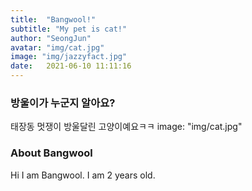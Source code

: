```yaml
---
title:  "Bangwool!"
subtitle: "My pet is cat!"
author: "SeongJun"
avatar: "img/cat.jpg"
image: "img/jazzyfact.jpg"
date:   2021-06-10 11:11:16
---
```


### 방울이가 누군지 알아요?
태장동 멋쟁이 방울달린 고양이예요ㅋㅋ
image: "img/cat.jpg"

### About Bangwool
Hi I am Bangwool. I am 2 years old.
